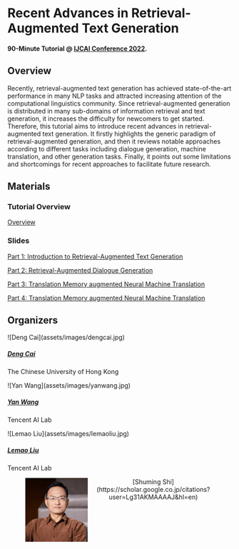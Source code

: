 <main class="container">

<div class="bg-light p-5 rounded mt-3">

# Recent Advances in Retrieval-Augmented Text Generation

#### 90-Minute Tutorial @ [IJCAI Conference 2022](https://ijcai-22.org/tutorials/).

</div>

<div class="bg-light p-5 rounded mt-3">

## Overview

Recently, retrieval-augmented text generation has achieved state-of-the-art performance in many NLP tasks and attracted increasing attention of the computational linguistics community. Since retrieval-augmented generation is distributed in many sub-domains of information retrieval and text generation, it increases the difficulty for newcomers to get started. Therefore, this tutorial aims to introduce recent advances in retrieval-augmented text generation. It firstly highlights the generic paradigm of retrieval-augmented generation, and then it reviews notable approaches according to different tasks including dialogue generation, machine translation, and other generation tasks. Finally, it points out some limitations and shortcomings for recent approaches to facilitate future research.

</div>

<div class="bg-light p-5 rounded mt-3">

## Materials

<div class="container">

<div class="row">

### Tutorial Overview

[Overview](assets/IJCAI_2022.pdf)

### Slides

[Part 1: Introduction to Retrieval-Augmented Text Generation](assets/slides/Part-1.pdf)

[Part 2: Retrieval-Augmented Dialogue Generation](assets/slides/Part-2.pdf)

[Part 3: Translation Memory augmented Neural Machine Translation](assets/slides/Part-3.pdf)

[Part 4: Translation Memory augmented Neural Machine Translation](assets/slides/Part-4.pdf)

</div>

</div>

</div>

<div class="bg-light p-5 rounded mt-3">

## Organizers

<div class="container">

<div class="row">

<div class="col-sm text-center">

<div class="thumbnail-wrapper">![Deng Cai](assets/images/dengcai.jpg)</div>

##### [Deng Cai](https://jcyk.github.io/)

The Chinese University of Hong Kong

[](mailto:thisisjcykcd@gmail.com)</div>

<div class="col-sm text-center">

<div class="thumbnail-wrapper">![Yan Wang](assets/images/yanwang.jpg)</div>

##### [Yan Wang](https://libertywing.github.io/yanwang.github.io/)

Tencent AI Lab

[](mailto:brandenwang@tencent.com)</div>

<div class="col-sm text-center">

<div class="thumbnail-wrapper">![Lemao Liu](assets/images/lemaoliu.jpg)</div>

##### [Lemao Liu](https://lemaoliu.github.io/homepage/)

Tencent AI Lab

[](mailto:lemaoliu@gmail.com)</div>

<div class="col-sm text-center">

<figure>
<img align="left" src="assets/images/shumingshi.jpg" width=140 alt="a photo" style="padding-right:10px">
<figcaption align = "center"> [Shuming Shi](https://scholar.google.co.jp/citations?user=Lg31AKMAAAAJ&hl=en) </figcaption>
</figure>

</div>

</div>

</div>

</main>
